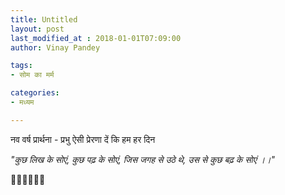```yaml
---
title: Untitled
layout: post
last_modified_at : 2018-01-01T07:09:00
author: Vinay Pandey

tags:
- सोम का मर्म

categories:
- मध्यम

---
```


नव वर्ष प्रार्थना -
प्रभु ऐसी प्रेरणा दें 
कि हम हर दिन

_"कुछ लिख के सोएं,_
_कुछ पढ़ के सोएं,_
_जिस जगह से उठे थे,_
_उस से कुछ बढ़ के सोएं ।।"_

🙏🙏🌷🌷🙏🙏
